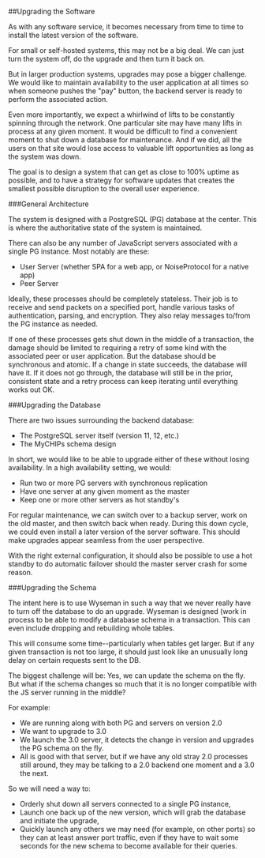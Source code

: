 ##Upgrading the Software

As with any software service, it becomes necessary from time to time to install
the latest version of the software.

For small or self-hosted systems, this may not be a big deal.  We can just turn
the system off, do the upgrade and then turn it back on.

But in larger production systems, upgrades may pose a bigger challenge.  We 
would like to maintain availability to the user application at all times so 
when someone pushes the "pay" button, the backend server is ready to perform 
the associated action.

Even more importantly, we expect a whirlwind of lifts to be constantly spinning
through the network.  One particular site may have many lifts in process at any
given moment.  It would be difficult to find a convenient moment to shut down
a database for maintenance.  And if we did, all the users on that site would
lose access to valuable lift opportunities as long as the system was down.

The goal is to design a system that can get as close to 100% uptime as 
possible, and to have a strategy for software updates that creates the smallest
possible disruption to the overall user experience.

###General Architecture

The system is designed with a PostgreSQL (PG) database at the center.  This is 
where the authoritative state of the system is maintained.

There can also be any number of JavaScript servers associated with a single PG
instance.  Most notably are these:
  - User Server (whether SPA for a web app, or NoiseProtocol for a native app)
  - Peer Server

Ideally, these processes should be completely stateless.  Their job is to 
receive and send packets on a specified port, handle various tasks of 
authentication, parsing, and encryption.  They also relay messages to/from the 
PG instance as needed.

If one of these processes gets shut down in the middle of a transaction, the
damage should be limited to requiring a retry of some kind with the associated
peer or user application.  But the database should be synchronous and atomic.
If a change in state succeeds, the database will have it.  If it does not go
through, the database will still be in the prior, consistent state and a retry
process can keep iterating until everything works out OK.

###Upgrading the Database

There are two issues surrounding the backend database:
  - The PostgreSQL server itself (version 11, 12, etc.)
  - The MyCHIPs schema design

In short, we would like to be able to upgrade either of these without losing
availability.  In a high availability setting, we would:
  - Run two or more PG servers with synchronous replication
  - Have one server at any given moment as the master
  - Keep one or more other servers as hot standby's

For regular maintenance, we can switch over to a backup server, work on the old
master, and then switch back when ready.  During this down cycle, we could even
install a later version of the server software.  This should make upgrades
appear seamless from the user perspective.

With the right external configuration, it should also be possible to use a hot
standby to do automatic failover should the master server crash for some
reason.

###Upgrading the Schema

The intent here is to use Wyseman in such a way that we never really have to
turn off the database to do an upgrade.  Wyseman is designed (work in process
to be able to modify a database schema in a transaction.  This can even include 
dropping and rebuilding whole tables.

This will consume some time--particularly when tables get larger.  But if any
given transaction is not too large, it should just look like an unusually long
delay on certain requests sent to the DB.

The biggest challenge will be:  Yes, we can update the schema on the fly.  But
what if the schema changes so much that it is no longer compatible with the JS
server running in the middle?

For example:
  - We are running along with both PG and servers on version 2.0
  - We want to upgrade to 3.0
  - We launch the 3.0 server, it detects the change in version and upgrades
    the PG schema on the fly.
  - All is good with that server, but if we have any old stray 2.0 processes
    still around, they may be talking to a 2.0 backend one moment and a 3.0
    the next.

So we will need a way to:
  - Orderly shut down all servers connected to a single PG instance,
  - Launch one back up of the new version, which will grab the database and
    initiate the upgrade,
  - Quickly launch any others we may need (for example, on other ports) so
    they can at least answer port traffic, even if they have to wait some
    seconds for the new schema to become available for their queries.
